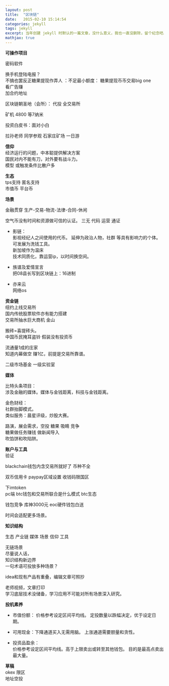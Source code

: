 ```yaml
---
layout: post
title:  "区块链"
date:   2015-02-10 15:14:54
categories: jekyll
tags: jekyll
excerpt: 当年创建 jekyll 时默认的一篇文章，没什么意义，我也一直没删除，留个纪念吧。
mathjax: true
---
```




**可操作项目**  

密码软件

换手机登陆电报？  
不搞也罢反正糖果提现作弄人  ：不足最小额度：
糖果提现币币交易big one  
看广告赚  
加合约地址  

区块链朝圣地（会所）： 代投 全交易所    

矿机 4800 等7纳米  

投资白皮书：面对小白  

拉孙老师 同学参观  石家庄矿场  一日游

**信仰**  
经济运行的问题，中本聪提供解决方案  
国民对内不能有刀，对外要有战斗力。  
模型 或触发条件比散户多  

**生态**  
tps支持 匿名支持   
市值币  平台币  

**场景**  

金融贯穿  生产-交易-物流-法律-合同-休闲  

空气币没有时间和资源做可信的认证。
三无 代码 运营 通证  

- 影链：  
影视经纪人之间使用的代币。
延伸为政治人物，社群 等具有影响力的个体。   
可发展为洗钱工具。    
新加坡作为温床  
技术同质化，靠运营ip，以时间换空间。  

- 族谱及爱情宣言  
把08县长写到区块链上：16进制    
- 亦来云  
网络os  

**资金链**  
纽约上线交易所  
国内传统股票软件亦有能力搭建   
交易所抽水巨大商机 金山   

搬砖=喜提砖头。  
中国币民掩耳盗铃  假装没有投资币  

流通量1成的庄家  
知道内幕做空 赚1亿，前提是交易所靠谱。    

二级市场基金 一级实验室   

**媒体**

比特头条项目：  
涉及金融的媒体。媒体与金钱距离，科技与金钱距离。

金色财经：  
社群抬脚模式。  
类似服务：晨星评级，炒股大赛。     

路演，展会需求，空投 糖果 吸睛 竞争  
糖果做任务赚钱  做新闻导入  
吹馅饼和吹陷阱。  

**账户与工具**   
验证  

blackchain钱包内含交易所就好了 币种不全    

双币信用卡 paypay区域设置 收钱码限国区     

下imtoken  
pc端 btc钱包和交易所联合是什么模式  btc生态  

钱包竞争
库神3000元
eoc硬件钱包白送    

时间会适配更多场景。

**知识结构**

生态 产业链 媒体 场景  信仰 工具

无链场景  
尽量说人话，  
知识结构新边界     
一句术语可投放多种场景？    

idea和现有产品有重叠，编辑文章可照抄  

老师视频，文章打印  
学习底层技术没储备，学习应用不可能对所有场景深入研究。  

**投机素养**

- 市值份额：
价格参考设定区间平均线。
定投数量以跌幅决定，优于设定日期。
- 可用现金：下降通道买入无需用脑。 上涨通道需要胆量和贪性。  

- 投资品盈余：  
价格参考设定区间平均线。高于上限卖出或转至其他钱包。
目的是最高点卖出最大量。  


 **草稿**  
 okex 限区  
 地址空投      
